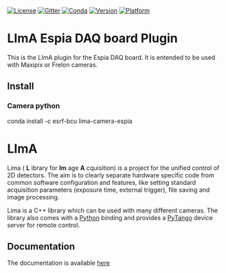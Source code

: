 [![License](https://img.shields.io/github/license/esrf-bliss/lima.svg?style=flat)](https://opensource.org/licenses/GPL-3.0)
[![Gitter](https://img.shields.io/gitter/room/esrf-bliss/lima.svg?style=flat)](https://gitter.im/esrf-bliss/LImA)
[![Conda](https://img.shields.io/conda/dn/esrf-bcu/lima-camera-espia.svg?style=flat)](https://anaconda.org/esrf-bcu)
[![Version](https://img.shields.io/conda/vn/esrf-bcu/lima-camera-espia.svg?style=flat)](https://anaconda.org/esrf-bcu)
[![Platform](https://img.shields.io/conda/pn/esrf-bcu/lima-camera-espia.svg?style=flat)](https://anaconda.org/esrf-bcu)

# LImA Espia DAQ board Plugin

This is the LImA plugin for the Espia DAQ board. It is entended to be used with Maxipix or Frelon cameras.

## Install

### Camera python

conda install -c esrf-bcu lima-camera-espia

# LImA

Lima ( **L** ibrary for **Im** age **A** cquisition) is a project for the unified control of 2D detectors. The aim is to clearly separate hardware specific code from common software configuration and features, like setting standard acquisition parameters (exposure time, external trigger), file saving and image processing.

Lima is a C++ library which can be used with many different cameras. The library also comes with a [Python](http://python.org) binding and provides a [PyTango](http://pytango.readthedocs.io/en/stable/) device server for remote control.

## Documentation

The documentation is available [here](https://lima1.readthedocs.io/)

